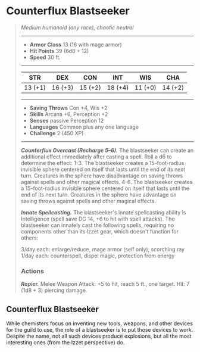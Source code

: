 # Counterflux Blastseeker
>*Medium humanoid (any race), chaotic neutral*
>___
>- **Armor Class** 13 (16 with mage armor)
>- **Hit Points** 39 (6d8 + 12)
>- **Speed** 30 ft.
>___
>|STR|DEX|CON|INT|WIS|CHA|
>|:---:|:---:|:---:|:---:|:---:|:---:|
>|13 (+1)|16 (+3)|15 (+2)|18 (+4)|11 (+0)|14 (+2)|
>___
>- **Saving Throws** Con +4, Wis +2
>- **Skills** Arcana +6, Perception +2
>- **Senses** passive Perception 12
>- **Languages** Common plus any one language
>- **Challenge** 2 (450 XP)
>___
>***Counterflux Overcast (Recharge 5–6).*** The blastseeker can create an additional effect immediately after casting a spell. Roll a d6 to determine the effect: 1-3. The blastseeker creates a 15-foot-radius invisible sphere centered on itself that lasts until the end of its next turn. Creatures in the sphere have disadvantage on saving throws against spells and other magical effects. 4-6. The blastseeker creates a 15-foot-radius invisible sphere centered on itself that lasts until the end of its next turn. Creatures in the sphere have advantage on saving throws against spells and other magical effects.  
>
>***Innate Spellcasting.*** The blastseeker's innate spellcasting ability is Intelligence (spell save DC 14, +6 to hit with spell attacks). The blastseeker can innately cast the following spells, requiring no components other than its Izzet gear, which doesn't function for others:  
>
>3/day each: enlarge/reduce, mage armor (self only), scorching ray  
>1/day each: counterspell, dispel magic, protection from energy  
>
>### Actions
>***Rapier.*** Melee Weapon Attack: +5 to hit, reach 5 ft., one target. Hit: 7 (1d8 + 3) piercing damage.
## Counterflux Blastseeker
While chemisters focus on inventing new tools, weapons, and other devices for the guild to use, the role of a blastseeker is to put those devices to work. Despite the name, not all such devices produce explosions, but all the most interesting ones (from the Izzet perspective) do.